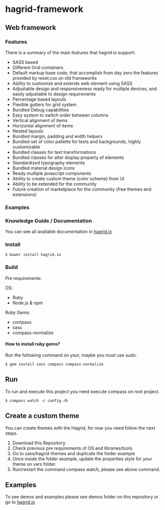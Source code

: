 # hagrid-framework

## Web framework

### Features

There is a summary of the main features that hagrid.io support:

- SASS based
- Different Grid containers
- Default markup base code, that accomplish from day zero the features provided by reset.css on old frameworks
- Ability to customize and extends web element using SASS
- Adjustable design and responsiveness ready for multiple devices, and easily adjustable to design requirements
- Percentage based layouts
- Flexible gutters for grid system
- Bundled Debug capabilities
- Easy system to switch order between columns
- Vertical alignment of items
- Horizontal alignment of items
- Nested layouts
- Bundled margin, padding and width helpers
- Bundled set of color pallette for texts and backgrounds, highly customizable
- Bundled classes for text transformations
- Bundled classes for alter display property of elements
- Standardized typography elements
- Bundled material design icons
- Ready multiple javascript components
- Ability to create custom theme (color scheme) from UI
- Ability to be extended for the community
- Future creation of marketplace for the community (free themes and extensions)

### Examples


### Knowledge Guide / Documentation
You can see all available documentation in [hagrid.io][1]

### Install

```
$ bower install hagrid.io
```

### Build

 Pre requirements:

OS:

- Ruby
- Node.js & npm

Ruby Gems:

- compass
- sass
- compass-normalize

#### How to install ruby gems?
Run the following command on your, maybe you must use sudo.

```
$ gem install sass compass compass-normalize
```

## Run

To run and execute this project you need execute compass on root project.

```
$ compass watch -c config.rb
```

## Create a custom theme

You can create themes with the Hagrid, for now you need follow the next steps.

1. Download this Repository.
2. Check previous pre requirements of OS and libraries/tools.
3. Go to sass/hagrid-themes and duplicate the folder example
4. Once inside the folder example, update the properties style for your theme on vars folder.
5. Run/restart the command compass watch, please see above command.


## Examples

To see demos and examples please see demos folder on this repository or go to [hagrid.io][1]


[1]:(http://hagrid.io/){:target="_blank"}